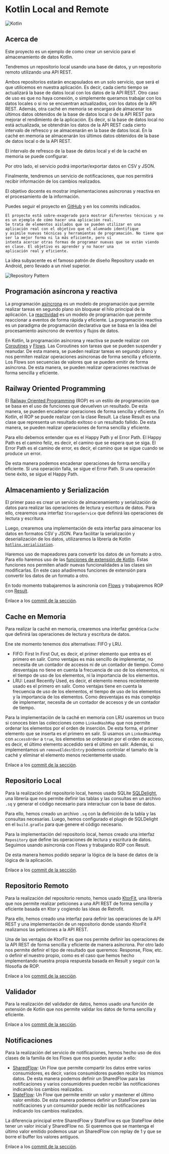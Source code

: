 # Kotlin Local and Remote

![Kotlin](./images/kotlin.webp)

## Acerca de

Este proyecto es un ejemplo de como crear un servicio para el almacenamiento de datos Kotlin.

Tendremos un repositorio local usando una base de datos, y un repositorio remoto utilizando una API REST.

Ambos repositorios estarán encapsulados en un solo servicio, que será el que utilicemos en nuestra aplicación.
Es decir, cada cierto tiempo se actualizará la base de datos local con los datos de la API REST. Otro caso de uso es que
no haya conexión, o simplemente
queramos trabajar con los datos locales o si no se encuentran actualizados, con los datos de la API REST.
Además, otra caché en memoria se encargará de almacenar los últimos datos obtenidos de la base de datos local o de la
API REST para mejorar el rendimiento de la aplicación. Es decir, si la base de datos local no está actualizada, se
obtendrán los datos de la API REST cada cierto intervalo de refresco y se almacenarán en la base de datos local. En la
caché
en memoria se almacenarán los últimos datos obtenidos de la base de datos local o de la API REST.

El intervalo de refresco de la base de datos local y el de la caché en memoria se puede configurar.

Por otro lado, el servicio podrá importar/exportar datos en CSV y JSON.

Finalmente, tendremos un servicio de notificaciones, que nos permitirá recibir información de los cambios realizados.

El objetivo docente es mostrar implementaciones asíncronas y reactiva en el procesamiento de la información.

Puedes seguir el proyecto en [GitHub](https://github.com/joseluisgs/KotlinLocalAndRemote) y en los commits indicados.

```
El proyecto está sobre-exagerado para mostrar diferentes técnicas y no es un ejemplo de cómo hacer una aplicación real.
Se trata de elementos aislados que se pueden utilizar en una aplicación real con el objetivo que el alumnado identifique
y asimile nuevas técnicas y herramientas de programación. No tiene que ser la mejor forma ni la más eficiente, pero sí
intenta acercar otras formas de programar nuevas que se están viendo en clase. El objetivo es aprender y no hacer una
aplicación real y eficiente. 
```

La idea subyacente es el famoso patrón de diseño Repository usado en Android, pero llevado a un nivel superior.

![Repository Pattern](./images/pattern.webp)

## Programación asíncrona y reactiva

La
programación [asíncrona](https://sunscrapers.com/blog/programming-async-vs-sync-best-approach/)
es un modelo de programación que permite realizar tareas en segundo plano sin bloquear el hilo
principal de
la aplicación.
La [reactividad](https://www.baeldung.com/cs/reactive-programming#:~:text=Reactive%20programming%20is%20a%20declarative,or%20reactive%20systems%20in%20general.)
es un modelo de programación que permite reaccionar a eventos de forma rápida y eficiente.
La programación reactiva es un paradigma de programación declarativa que se basa en la idea del procesamiento asíncrono
de eventos y flujos de datos.

En Kotlin, la programación asíncrona y reactiva se puede realizar
con [Coroutines](https://kotlinlang.org/docs/coroutines-overview.html)
y [Flows](https://kotlinlang.org/docs/flow.html). Las Coroutines son tareas que
se pueden suspender y
reanudar. De esta manera, se pueden realizar tareas en segundo plano
y nos permiten realizar operaciones asíncronas de forma sencilla y eficiente. Los Flows son secuencias de valores que se
pueden emitir de forma asíncrona. De esta manera, se pueden
realizar operaciones reactivas de forma sencilla y eficiente.

## Railway Oriented Programming

El [Railway Oriented Programming](https://fsharpforfunandprofit.com/rop/) (ROP) es un estilo de programación que se basa
en el uso de funciones que devuelven un
resultado. De esta manera, se pueden encadenar operaciones de forma sencilla y eficiente. En Kotlin, el ROP se puede
realizar con la clase Result. La clase Result es una clase que representa un resultado exitoso o un resultado fallido.
De
esta manera, se pueden realizar operaciones de forma sencilla y eficiente.

Para ello debemos entender que es el Happy Path y el Error Path. El Happy Path es el camino feliz, es decir, el camino
que se espera que se siga. El Error Path es el camino de error, es decir, el camino que se sigue cuando se produce un
error.

De esta manera podemos encadenar operaciones de forma sencilla y eficiente. Si una operación falla, se sigue el Error
Path. Si una operación tiene éxito, se sigue el Happy Path.

## Almacenamiento y Serialización

El primer paso es crear un servicio de almacenamiento y serialización de datos para realizar las operaciones de lectura
y escritura de datos. Para ello, crearemos una interfaz `StorageService` que definirá las operaciones de lectura y
escritura.

Luego, crearemos una implementación de esta interfaz para almacenar los datos en formatos CSV y JSON.
Para facilitar la serialización y deserialización de los datos, utilizaremos la librería de
Kotlin [`kotlinx.serialization`](https://kotlinlang.org/docs/serialization.html).

Haremos uso de mapeadores para convertir los datos de un formato a otro. Para ello haremos uso de las [funciones de
extensión de Kotlin](https://kotlinlang.org/docs/extensions.html). Estas funciones nos permiten añadir nuevas
funcionalidades a las clases sin modificarlas. En este
caso añadiremos
funciones de extensión para convertir los datos de un formato a otro.

En todo momento trabajaremos la asincronía con [Flows](https://kotlinlang.org/docs/flow.html) y trabajaremos ROP con
[Result](https://github.com/michaelbull/kotlin-result).

Enlace a
los [commit de la sección](https://github.com/joseluisgs/KotlinLocalAndRemote/tree/f4cf8d903a9ecb80f36822d870144ea2b8defd57).

## Cache en Memoria

Para realizar la caché en memoria, crearemos una interfaz genérica `Cache` que definirá las operaciones de lectura y
escritura de datos.

Ene ste momento tenemos dos alternativas: FIFO y LRU.

- FIFO: First In First Out, es decir, el primer elemento que entra es el primero en salir. Como ventajas es más sencillo
  de implementar, no necesita de un contador de accesos ni de un contador de tiempo. Como desventajas no tiene en cuenta
  la frecuencia de uso de los elementos, ni el tiempo de uso de los elementos, ni la importancia de los elementos.
- LRU: Least Recently Used, es decir, el elemento menos recientemente usado es el primero en salir. Como ventajas tiene
  en cuenta la frecuencia de uso de los elementos, el tiempo de uso de los elementos y la importancia de los elementos.
  Como desventajas es más complejo de implementar, necesita de un contador de accesos y de un contador de tiempo.

Para la implementación de la caché en memoria con LRU usaremos un truco si conoces bien las colecciones
como `LinkedHashMap` que nos permite
ordenar los elementos por el orden de inserción. De esta forma, el primer elemento que se inserta es el primero en
salir. Si usamos
un `LinkedHashMap` con `accessOrder` a `true`, los elementos se ordenarán por el orden de acceso, es decir, el último
elemento accedido
será el último en salir. Además, si implementamos un `removeEldestEntry` podemos controlar el tamaño de la caché y
eliminar el elemento menos
recientemente usado.

Enlace a
los [commit de la sección](https://github.com/joseluisgs/KotlinLocalAndRemote/tree/7003a44892d4c540530e78b31e6123d4c8e882a5).

## Repositorio Local

Para la realización del repositorio local, hemos usado SQLite [SQLDelight](https://cashapp.github.io/sqldelight/2.0.2/),
una librería que nos permite definir las
tablas y las consultas en un archivo `.sq` y generar el código necesario para interactuar con la base de datos.

Para ello, hemos creado un archivo `.sq` con la definición de la tabla y las consultas necesarias. Luego, hemos
configurado el plugin de SQLDelight en el `build.gradle` para que genere el código necesario.

Para la implementación del repositorio local, hemos creado una interfaz `Repository` que define las operaciones de
lectura y escritura de datos. Seguimos usando asincronía con Flows y trabajando ROP con Result.

De esta manera hemos podido separar la lógica de la base de datos de la lógica de la aplicación.

Enlace a
los [commit de la sección](https://github.com/joseluisgs/KotlinLocalAndRemote/tree/39d0e8c0a2e0fb2c5b6d80fe10b9c50ce1019385).

## Repositorio Remoto

Para la realización del repositorio remoto, hemos usado [KtorFit](https://foso.github.io/Ktorfit/), una librería que nos
permite realizar peticiones a
una API REST de forma sencilla y eficiente basada en Ktor y cogiendo las ideas de Retrofit.

Para ello, hemos creado una interfaz para definir las operaciones de la API REST y una implementación de un repositorio
donde
usando KtorFit realizamos las peticiones a la API REST.

Una de las ventajas de KtorFit es que nos permite definir las operaciones de la API REST de forma sencilla y eficiente
de manera asíncrona. Por otro lado
nos permite definir el tipo de resultado que queremos: Response, Flow, etc. o definir el nuestro propio, como es el caso
que hemos hecho implementando
nuestra propia respuesta basada en Result y seguir con la filosofía de ROP.

Enlace a
los [commit de la sección](https://github.com/joseluisgs/KotlinLocalAndRemote/tree/f519fb861d60298c88eb64e578206fcd3c31dacd).

## Validador

Para la realización del validador de datos, hemos usado una función de extensión de Kotlin que nos permite validar los
datos de forma sencilla y eficiente.

Enlace a
los [commit de la sección](https://github.com/joseluisgs/KotlinLocalAndRemote/tree/f38b4233d4378a29fa16d314ede3f8281c6d9378).

## Notificaciones

Para la realización del servicio de notificaciones, hemos hecho uso de dos clases de la familia de los Flows que nos
pueden ayudar a ello:

- [SharedFlow](https://kotlinlang.org/api/kotlinx.coroutines/kotlinx-coroutines-core/kotlinx.coroutines.flow/-shared-flow/):
  Un Flow que permite compartir los datos entre varios consumidores, es decir, varios consumidores pueden
  recibir los mismos datos.
  De esta manera podemos definir un SharedFlow para las notificaciones y varios consumidores pueden recibir las
  notificaciones indicando los cambios realizados.
- [StateFlow](https://kotlinlang.org/api/kotlinx.coroutines/kotlinx-coroutines-core/kotlinx.coroutines.flow/-state-flow/):
  Un Flow que permite emitir un valor y mantener el último valor emitido. De esta manera podemos definir un
  StateFlow para las notificaciones y un consumidor puede recibir las notificaciones indicando los cambios realizados.

La diferencia principal entre SharedFlow y StateFlow es que StateFlow debe tener un valor inicial y SharedFlow no. Si
queremos
que se mantenga el último valor emitido podemos usar un SharedFlow con replay de 1 y que se borre el buffer los valores
antiguos.

Enlace a
los [commit de la sección](https://github.com/joseluisgs/KotlinLocalAndRemote/tree/a742db9eeec1e5dea2d2c8871efde528510f3af7).

